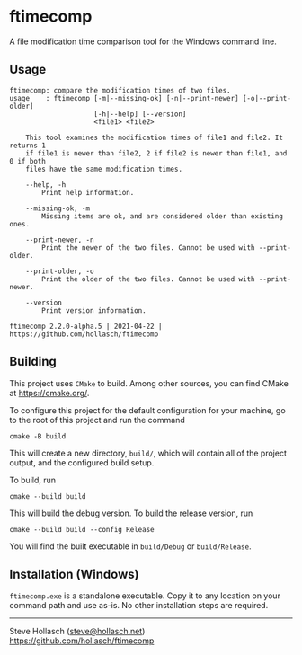 ftimecomp
====================================================================================================

A file modification time comparison tool for the Windows command line.

Usage
------
```
ftimecomp: compare the modification times of two files.
usage    : ftimecomp [-m|--missing-ok] [-n|--print-newer] [-o|--print-older]
                     [-h|--help] [--version]
                     <file1> <file2>

    This tool examines the modification times of file1 and file2. It returns 1
    if file1 is newer than file2, 2 if file2 is newer than file1, and 0 if both
    files have the same modification times.

    --help, -h
        Print help information.

    --missing-ok, -m
        Missing items are ok, and are considered older than existing ones.

    --print-newer, -n
        Print the newer of the two files. Cannot be used with --print-older.

    --print-older, -o
        Print the older of the two files. Cannot be used with --print-newer.

    --version
        Print version information.

ftimecomp 2.2.0-alpha.5 | 2021-04-22 | https://github.com/hollasch/ftimecomp
```

Building
---------
This project uses `CMake` to build. Among other sources, you can find CMake at https://cmake.org/.

To configure this project for the default configuration for your machine, go to the root of this
project and run the command

    cmake -B build

This will create a new directory, `build/`, which will contain all of the project output, and the
configured build setup.

To build, run

    cmake --build build

This will build the debug version. To build the release version, run

    cmake --build build --config Release

You will find the built executable in `build/Debug` or `build/Release`.


Installation (Windows)
-----------------------
`ftimecomp.exe` is a standalone executable. Copy it to any location on your command path and use
as-is. No other installation steps are required.


----
Steve Hollasch (steve@hollasch.net)<br>
https://github.com/hollasch/ftimecomp
